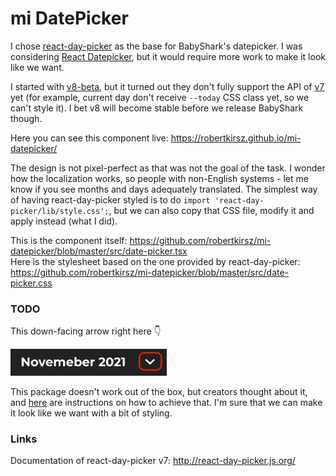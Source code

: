 # mi DatePicker

I chose [react-day-picker](https://github.com/gpbl/react-day-picker) as the base for BabyShark's datepicker. I was considering [React Datepicker](https://github.com/Hacker0x01/react-datepicker), but it would require more work to make it look like we want.

I started with [v8-beta](https://github.com/gpbl/react-day-picker), but it turned out they don't fully support the API of [v7](https://github.com/gpbl/react-day-picker/tree/v7) yet (for example, current day don't receive `--today` CSS class yet, so we can't style it). I bet v8 will become stable before we release BabyShark though.

Here you can see this component live: https://robertkirsz.github.io/mi-datepicker/

The design is not pixel-perfect as that was not the goal of the task.
I wonder how the localization works, so people with non-English systems - let me know if you see months and days adequately translated.
The simplest way of having react-day-picker styled is to do `import 'react-day-picker/lib/style.css';`, but we can also copy that CSS file, modify it and apply instead (what I did).

This is the component itself: https://github.com/robertkirsz/mi-datepicker/blob/master/src/date-picker.tsx  
Here is the stylesheet based on the one provided by react-day-picker: https://github.com/robertkirsz/mi-datepicker/blob/master/src/date-picker.css

### TODO

This down-facing arrow right here 👇

<img width="250" src="./month-select.png" />

This package doesn't work out of the box, but creators thought about it, and [here](http://react-day-picker.js.org/examples/elements-year-navigation/) are instructions on how to achieve that. I'm sure that we can make it look like we want with a bit of styling.

### Links

Documentation of react-day-picker v7: http://react-day-picker.js.org/
